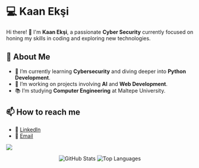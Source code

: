 # 💻 Kaan Ekşi

Hi there! 👋 I'm **Kaan Ekşi**, a passionate **Cyber Security** currently focused on honing my skills in coding and exploring new technologies.

## 👀 About Me
- 🌱 I’m currently learning **Cybersecurity** and diving deeper into **Python Development**.
- 🔭 I’m working on projects involving **AI** and **Web Development**.
- 📚 I’m studying **Computer Engineering** at Maltepe University.

## 📫 How to reach me
- 💼 [LinkedIn]((https://www.linkedin.com/in/kaan-ek%C5%9Fi-74937b269/)](https://www.linkedin.com/in/kaan-ek%C5%9Fi-74937b269/))  
- 📧 [Email](mailto:y.kaaneksi@gmail.com)

![](https://komarev.com/ghpvc/?username=Kaaneeksi&style=flat&color=238636&label=Profile+Views)

<p align="center">
  <img src="https://github-readme-stats.vercel.app/api?username=Kaaneeksi&show_icons=true&theme=radical" alt="GitHub Stats" />
  <img src="https://github-readme-stats.vercel.app/api/top-langs/?username=Kaaneeksi&layout=compact&theme=radical" alt="Top Languages" />
</p>

<!---
Kaaneeksi/Kaaneeksi is a ✨ special ✨ repository because its `README.md` (this file) appears on your GitHub profile.
You can click the Preview link to take a look at your changes.
--->
